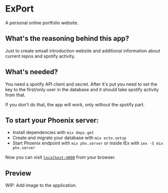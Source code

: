 # ExPort

A personal online portfolio website.

## What's the reasoning behind this app?

Just to create smsall introduction website and additional information about current repos and spotify activity.

## What's needed? 

You need a spotify API client and secret. After it's put you need to set the key to the first/only user in the database and it should take spotify activity from that.

If you don't do that, the app will work, only without the spotify part.

## To start your Phoenix server:

  * Install dependencies with `mix deps.get`
  * Create and migrate your database with `mix ecto.setup`
  * Start Phoenix endpoint with `mix phx.server` or inside IEx with `iex -S mix phx.server`

Now you can visit [`localhost:4000`](http://localhost:4000) from your browser.

## Preview

WIP: Add image to the application.